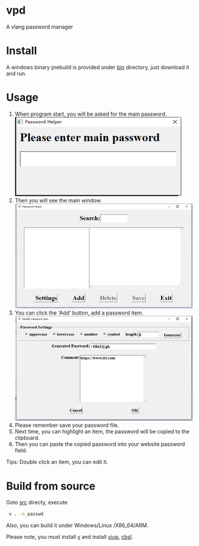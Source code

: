 # vpd
A vlang password manager

# Install
A windows binary prebuild is provided under [bin](./bin) directory, just download it and run.


# Usage
1. When program start, you will be asked for the main password.
![main_password](img/main_password.png)
2. Then you will see the main window.
![main_window](img/main_window.png)
3. You can click the 'Add' button, add a password item.
![add_password](img/add_password.png)
4. Please remember save your password file.
5. Next time, you can highlight an item, the password will be copied to the clipboard.
6. Then you can paste the copied password into your website password field.

Tips: Double click an item, you can edit it.

# Build from source
Goto [src](./src) directy, execute 
```bash
 v . -o passwd
```

Also, you can build it under Windows/Linux /X86_64/ARM.

Please note, you must install [v](https://github.com/vlang/v) and install [viup](https://github.com/kbkpbot/viup), [cbsl](https://github.com/kbkpbot/cbsl).